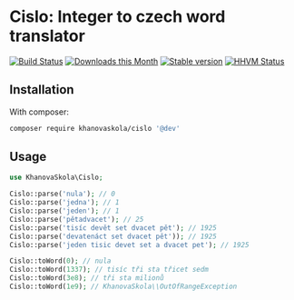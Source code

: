Cislo: Integer to czech word translator
=======================================

[![Build Status](https://travis-ci.org/KhanovaSkola/cislo.svg?branch=master)](https://travis-ci.org/KhanovaSkola/cislo)
[![Downloads this Month](https://img.shields.io/packagist/dm/KhanovaSkola/cislo.svg?style=flat)](https://packagist.org/packages/KhanovaSkola/cislo)
[![Stable version](http://img.shields.io/packagist/v/KhanovaSkola/cislo.svg?style=flat)](https://packagist.org/packages/KhanovaSkola/cislo)
[![HHVM Status](http://img.shields.io/hhvm/KhanovaSkola/cislo.svg?style=flat)](http://hhvm.h4cc.de/package/KhanovaSkola/cislo)

Installation
------------

With composer:
```bash
composer require khanovaskola/cislo '@dev'
```

Usage
-----

```php
use KhanovaSkola\Cislo;

Cislo::parse('nula'); // 0
Cislo::parse('jedna'); // 1
Cislo::parse('jeden'); // 1
Cislo::parse('pětadvacet'); // 25
Cislo::parse('tisíc devět set dvacet pět'); // 1925
Cislo::parse('devatenáct set dvacet pět')); // 1925
Cislo::parse('jeden tisic devet set a dvacet pet'); // 1925

Cislo::toWord(0); // nula
Cislo::toWord(1337); // tisíc tři sta třicet sedm
Cislo::toWord(3e8); // tři sta milionů
Cislo::toWord(1e9); // KhanovaSkola\\OutOfRangeException
```
